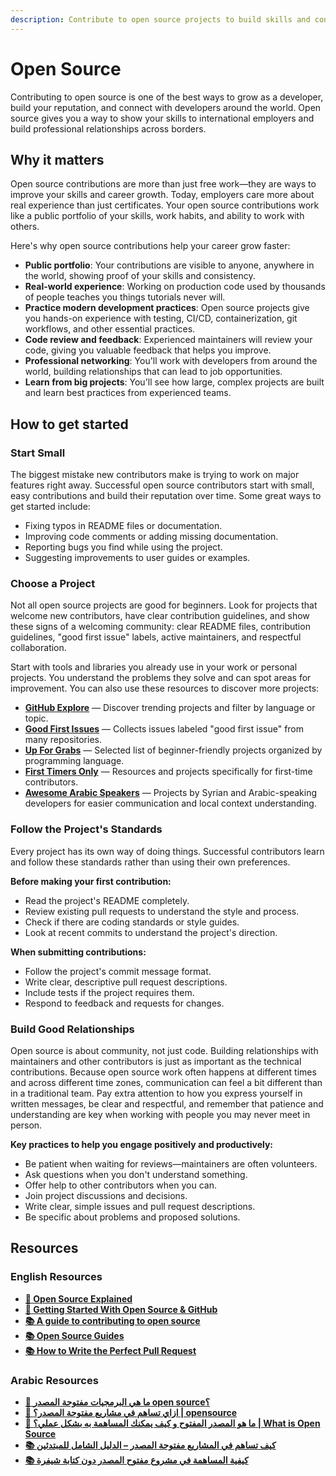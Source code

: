 ```yaml
---
description: Contribute to open source projects to build skills and connect with global developers.
---
```


# Open Source

Contributing to open source is one of the best ways to grow as a developer, build your reputation, and connect with developers around the world. Open source gives you a way to show your skills to international employers and build professional relationships across borders.

## Why it matters

Open source contributions are more than just free work—they are ways to improve your skills and career growth. Today, employers care more about real experience than just certificates. Your open source contributions work like a public portfolio of your skills, work habits, and ability to work with others.

Here's why open source contributions help your career grow faster:

- **Public portfolio**: Your contributions are visible to anyone, anywhere in the world, showing proof of your skills and consistency.
- **Real-world experience**: Working on production code used by thousands of people teaches you things tutorials never will.
- **Practice modern development practices**: Open source projects give you hands-on experience with testing, CI/CD, containerization, git workflows, and other essential practices.
- **Code review and feedback**: Experienced maintainers will review your code, giving you valuable feedback that helps you improve.
- **Professional networking**: You'll work with developers from around the world, building relationships that can lead to job opportunities.
- **Learn from big projects**: You'll see how large, complex projects are built and learn best practices from experienced teams.

## How to get started

### Start Small

The biggest mistake new contributors make is trying to work on major features right away. Successful open source contributors start with small, easy contributions and build their reputation over time. Some great ways to get started include:

- Fixing typos in README files or documentation.
- Improving code comments or adding missing documentation.
- Reporting bugs you find while using the project.
- Suggesting improvements to user guides or examples.

### Choose a Project

Not all open source projects are good for beginners. Look for projects that welcome new contributors, have clear contribution guidelines, and show these signs of a welcoming community: clear README files, contribution guidelines, "good first issue" labels, active maintainers, and respectful collaboration.

Start with tools and libraries you already use in your work or personal projects. You understand the problems they solve and can spot areas for improvement. You can also use these resources to discover more projects:

- **[GitHub Explore](https://github.com/explore)** — Discover trending projects and filter by language or topic.
- **[Good First Issues](https://goodfirstissues.com/)** — Collects issues labeled "good first issue" from many repositories.
- **[Up For Grabs](https://up-for-grabs.net)** — Selected list of beginner-friendly projects organized by programming language.
- **[First Timers Only](https://www.firsttimersonly.com/)** — Resources and projects specifically for first-time contributors.
- **[Awesome Arabic Speakers](https://awesome-arabic-speakers.dev/tags/code/)** — Projects by Syrian and Arabic-speaking developers for easier communication and local context understanding.

### Follow the Project's Standards

Every project has its own way of doing things. Successful contributors learn and follow these standards rather than using their own preferences.

**Before making your first contribution:**

- Read the project's README completely.
- Review existing pull requests to understand the style and process.
- Check if there are coding standards or style guides.
- Look at recent commits to understand the project's direction.

**When submitting contributions:**

- Follow the project's commit message format.
- Write clear, descriptive pull request descriptions.
- Include tests if the project requires them.
- Respond to feedback and requests for changes.

### Build Good Relationships

Open source is about community, not just code. Building relationships with maintainers and other contributors is just as important as the technical contributions. Because open source work often happens at different times and across different time zones, communication can feel a bit different than in a traditional team. Pay extra attention to how you express yourself in written messages, be clear and respectful, and remember that patience and understanding are key when working with people you may never meet in person.

**Key practices to help you engage positively and productively:**

- Be patient when waiting for reviews—maintainers are often volunteers.
- Ask questions when you don't understand something.
- Offer help to other contributors when you can.
- Join project discussions and decisions.
- Write clear, simple issues and pull request descriptions.
- Be specific about problems and proposed solutions.

## Resources

### English Resources

- **[🎥 Open Source Explained](https://youtu.be/PVD1LNDxOnc)**
- **[🎥 Getting Started With Open Source & GitHub](https://youtu.be/3HqN-YS8eso)**
- **[📚 A guide to contributing to open source](https://github.com/freeCodeCamp/how-to-contribute-to-open-source)**
- **[📚 Open Source Guides](https://opensource.guide/)**
- **[📚 How to Write the Perfect Pull Request](https://github.blog/2015-01-21-how-to-write-the-perfect-pull-request/)**

### Arabic Resources

- **[🎥 ما هي البرمجيات مفتوحة المصدر open source؟](https://youtu.be/LN1x4IcW7zU?si=qLBudTlRgjpBiNOy)**
- **[🎥 ازاي تساهم في مشاريع مفتوحة المصدر؟ | opensource](https://youtu.be/VHrh0IeH8Ag?si=4mSNLB-ZhnGqLYHH)**
- **[🎥 ما هو المصدر المفتوح و كيف يمكنك المساهمة به بشكل عملي؟ | What is Open Source](https://youtu.be/CMq4larj8_0?si=268k45YvDAdg2vLR)**
- **[📚 كيف تساهم في المشاريع مفتوحة المصدر – الدليل الشامل للمبتدئين](https://blog.abdelhadi.org/handbook-contribute-to-open-source-projects-beginners/)**
- **[📚 كيفية المساهمة في مشروع مفتوح المصدر دون كتابة شيفرة](https://academy.hsoub.com/programming/general/%D9%83%D9%8A%D9%81%D9%8A%D8%A9-%D8%A7%D9%84%D9%85%D8%B3%D8%A7%D9%87%D9%85%D8%A9-%D9%81%D9%8A-%D9%85%D8%B4%D8%B1%D9%88%D8%B9-%D9%85%D9%81%D8%AA%D9%88%D8%AD-%D8%A7%D9%84%D9%85%D8%B5%D8%AF%D8%B1-%D8%AF%D9%88%D9%86-%D9%83%D8%AA%D8%A7%D8%A8%D8%A9-%D8%B4%D9%8A%D9%81%D8%B1%D8%A9-r1799/)**
